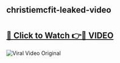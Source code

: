## christiemcfit-leaked-video 

# <h2><a href="http://freeplayer.one?title=christiemcfit-leaked-video&ref=21J">🔗 Click to Watch 👉🔴 VIDEO</a></h2>

<a href="http://freeplayer.one?title=christiemcfit-leaked-video&ref=21J" rel="nofollow" data-target="animated-image.originalLink"><img src="https://i.ibb.co.com/xMMVF88/686577567.gif" alt="Viral Video Original" style="max-width: 100%; display: inline-block;" data-target="animated-image.originalImage"></a>

